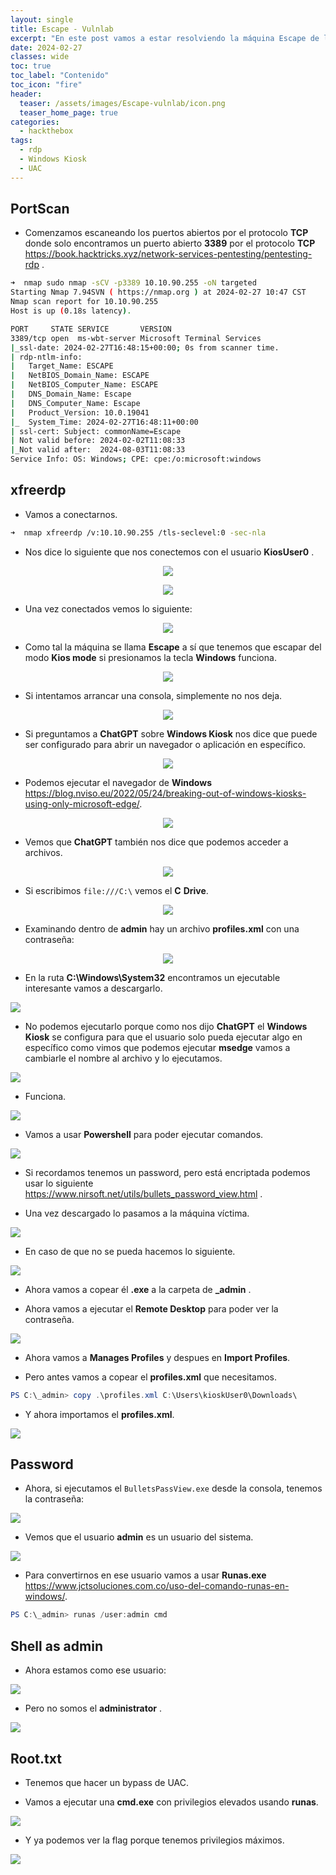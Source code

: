 ```yaml
---
layout: single
title: Escape - Vulnlab
excerpt: "En este post vamos a estar resolviendo la máquina Escape de la plataforma de Vulnlab donde vamos a estar usando xfreerdp para conectarnos al servicio rdp y comenzar a enumerar la máquina la cual vamos a tener que escapar de un Windows Kiosk en el cual solo está configurado para ejecutar el navegador de microsoft además vamos a estar realizando un bypass de UAC de la máquina."
date: 2024-02-27
classes: wide
toc: true
toc_label: "Contenido"
toc_icon: "fire"
header:
  teaser: /assets/images/Escape-vulnlab/icon.png
  teaser_home_page: true
categories:
  - hackthebox
tags:  
  - rdp
  - Windows Kiosk
  - UAC
---
```


## PortScan

- Comenzamos escaneando los puertos abiertos por el protocolo **TCP** donde solo encontramos un puerto abierto **3389** por el protocolo **TCP** <https://book.hacktricks.xyz/network-services-pentesting/pentesting-rdp> .

```bash
➜  nmap sudo nmap -sCV -p3389 10.10.90.255 -oN targeted
Starting Nmap 7.94SVN ( https://nmap.org ) at 2024-02-27 10:47 CST
Nmap scan report for 10.10.90.255
Host is up (0.18s latency).

PORT     STATE SERVICE       VERSION
3389/tcp open  ms-wbt-server Microsoft Terminal Services
|_ssl-date: 2024-02-27T16:48:15+00:00; 0s from scanner time.
| rdp-ntlm-info:
|   Target_Name: ESCAPE
|   NetBIOS_Domain_Name: ESCAPE
|   NetBIOS_Computer_Name: ESCAPE
|   DNS_Domain_Name: Escape
|   DNS_Computer_Name: Escape
|   Product_Version: 10.0.19041
|_  System_Time: 2024-02-27T16:48:11+00:00
| ssl-cert: Subject: commonName=Escape
| Not valid before: 2024-02-02T11:08:33
|_Not valid after:  2024-08-03T11:08:33
Service Info: OS: Windows; CPE: cpe:/o:microsoft:windows
```

## xfreerdp

- Vamos a conectarnos.

```bash
➜  nmap xfreerdp /v:10.10.90.255 /tls-seclevel:0 -sec-nla
```

- Nos dice lo siguiente que nos conectemos con el usuario **KiosUser0** .

<p align="center">
<img src="https://i.imgur.com/UieJqtq.png">
</p>

<p align="center">
<img src="https://i.imgur.com/kH5q7gE.png">
</p>

- Una vez conectados vemos lo siguiente:

<p align="center">
<img src="https://i.imgur.com/GhZZKNL.png">
</p>

- Como tal la máquina se llama **Escape** a sí que tenemos que escapar del modo **Kios mode** si presionamos la tecla **Windows** funciona.

<p align="center">
<img src="https://i.imgur.com/3Qz8UuZ.png">
</p>

- Si intentamos arrancar una consola, simplemente no nos deja.

<p align="center">
<img src="https://i.imgur.com/xi7PNAh.png">
</p>

- Si preguntamos a **ChatGPT** sobre **Windows Kiosk** nos dice que puede ser configurado para abrir un navegador o aplicación en específico.

<p align="center">
<img src="https://i.imgur.com/7o1mxOE.png">
</p>

- Podemos ejecutar el navegador de **Windows** <https://blog.nviso.eu/2022/05/24/breaking-out-of-windows-kiosks-using-only-microsoft-edge/>.

<p align="center">
<img src="https://i.imgur.com/TGrxsKS.png">
</p>

- Vemos que **ChatGPT** también nos dice que podemos acceder a archivos.

<p align="center">
<img src="https://i.imgur.com/OUpii2B.png">
</p>

- Si escribimos `file:///C:\` vemos el **C** **Drive**.

<p align="center">
<img src="https://i.imgur.com/QDPE7We.png">
</p>

- Examinando dentro de **admin** hay un archivo **profiles.xml** con una contraseña:

<p align="center">
<img src="https://i.imgur.com/BSiTKkP.png">
</p>

- En la ruta **C:\Windows\System32** encontramos un ejecutable interesante vamos a descargarlo.

![](/assets/images/Escape-vulnlab/01.png)
  
- No podemos ejecutarlo porque como nos dijo **ChatGPT** el **Windows Kiosk** se configura para que el usuario solo pueda ejecutar algo en específico como vimos que podemos ejecutar **msedge** vamos a cambiarle el nombre al archivo y lo ejecutamos.

![](/assets/images/Escape-vulnlab/02.png)

- Funciona.

![](/assets/images/Escape-vulnlab/03.png)

- Vamos a usar **Powershell** para poder ejecutar comandos.

![](/assets/images/Escape-vulnlab/04.png)

- Si recordamos tenemos un password, pero está encriptada podemos usar lo siguiente <https://www.nirsoft.net/utils/bullets_password_view.html> .

- Una vez descargado lo pasamos a la máquina víctima.

![](/assets/images/Escape-vulnlab/05.png)

- En caso de que no se pueda hacemos lo siguiente.

![](/assets/images/Escape-vulnlab/06.png)

- Ahora vamos a copear él **.exe** a la carpeta de **_admin** .

- Ahora vamos a ejecutar el **Remote Desktop** para poder ver la contraseña.

![](/assets/images/Escape-vulnlab/07.png)

- Ahora vamos a **Manages Profiles** y despues en **Import Profiles**.

- Pero antes vamos a copear el **profiles.xml** que necesitamos.

```powershell
PS C:\_admin> copy .\profiles.xml C:\Users\kioskUser0\Downloads\    
```

- Y ahora importamos el **profiles.xml**.

![](/assets/images/Escape-vulnlab/08.png)

## Password

- Ahora, si ejecutamos el `BulletsPassView.exe` desde la consola, tenemos la contraseña:

![](/assets/images/Escape-vulnlab/09.png)

- Vemos que el usuario **admin** es un usuario del sistema.

![](/assets/images/Escape-vulnlab/10.png)

- Para convertirnos en ese usuario vamos a usar **Runas.exe** <https://www.jctsoluciones.com.co/uso-del-comando-runas-en-windows/>.

```powershell
PS C:\_admin> runas /user:admin cmd                                                                                          Enter the password for admin:  
```

## Shell as admin

- Ahora estamos como ese usuario:

![](/assets/images/Escape-vulnlab/11.png)

- Pero no somos el **administrator** .

![](/assets/images/Escape-vulnlab/12.png)

## Root.txt

- Tenemos que hacer un bypass de UAC.

- Vamos a ejecutar una **cmd.exe** con privilegios elevados usando **runas**.

![](/assets/images/Escape-vulnlab/13.png)

- Y ya podemos ver la flag porque tenemos privilegios máximos.

![](/assets/images/Escape-vulnlab/14.png)

